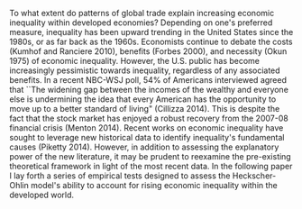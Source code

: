   To what extent do patterns of global trade explain increasing economic inequality within developed economies? Depending on one's preferred measure, inequality has been upward trending in the United States since the 1980s, or as far back as the 1960s. Economists continue to debate the costs (Kumhof and Ranciere 2010), benefits (Forbes 2000), and necessity (Okun 1975) of economic inequality. However, the U.S. public has become increasingly pessimistic towards inequality, regardless of any associated benefits. In a recent NBC-WSJ poll, 54\% of Americans interviewed agreed that ``The widening gap between the incomes of the wealthy and everyone else is undermining the idea that every American has the opportunity to move up to a better standard of living" (Cillizza 2014). This is despite the fact that the stock market has enjoyed a robust recovery from the 2007-08 financial crisis (Menton 2014).
  Recent works on economic inequality have sought to leverage new historical data to identify inequality's fundamental causes (Piketty 2014). However, in addition to assessing the explanatory power of the new literature, it may be prudent to reexamine the pre-existing theoretical framework in light of the most recent data. In the following paper I lay forth a series of empirical tests designed to assess the Heckscher-Ohlin model's ability to account for rising economic inequality within the developed world.
